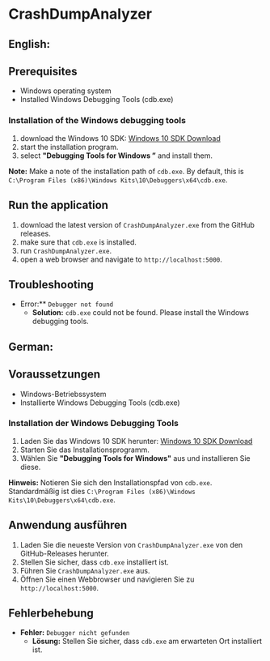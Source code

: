# CrashDumpAnalyzer

## English:

## Prerequisites

- Windows operating system
- Installed Windows Debugging Tools (cdb.exe)

### Installation of the Windows debugging tools

1. download the Windows 10 SDK: [Windows 10 SDK Download](https://developer.microsoft.com/de-de/windows/downloads/windows-10-sdk/)
2. start the installation program.
3. select **"Debugging Tools for Windows ”** and install them.

**Note:** Make a note of the installation path of `cdb.exe`. By default, this is `C:\Program Files (x86)\Windows Kits\10\Debuggers\x64\cdb.exe`.

## Run the application

1. download the latest version of `CrashDumpAnalyzer.exe` from the GitHub releases.
2. make sure that `cdb.exe` is installed.
3. run `CrashDumpAnalyzer.exe`.
4. open a web browser and navigate to `http://localhost:5000`.

## Troubleshooting

 - Error:** `Debugger not found`
   - **Solution:** `cdb.exe` could not be found. Please install the Windows debugging tools.


## German:

## Voraussetzungen

- Windows-Betriebssystem
- Installierte Windows Debugging Tools (cdb.exe)

### Installation der Windows Debugging Tools

1. Laden Sie das Windows 10 SDK herunter: [Windows 10 SDK Download](https://developer.microsoft.com/de-de/windows/downloads/windows-10-sdk/)
2. Starten Sie das Installationsprogramm.
3. Wählen Sie **"Debugging Tools for Windows"** aus und installieren Sie diese.

**Hinweis:** Notieren Sie sich den Installationspfad von `cdb.exe`. Standardmäßig ist dies `C:\Program Files (x86)\Windows Kits\10\Debuggers\x64\cdb.exe`.

## Anwendung ausführen

1. Laden Sie die neueste Version von `CrashDumpAnalyzer.exe` von den GitHub-Releases herunter.
2. Stellen Sie sicher, dass `cdb.exe` installiert ist.
3. Führen Sie `CrashDumpAnalyzer.exe` aus.
4. Öffnen Sie einen Webbrowser und navigieren Sie zu `http://localhost:5000`.

## Fehlerbehebung

- **Fehler:** `Debugger nicht gefunden`
  - **Lösung:** Stellen Sie sicher, dass `cdb.exe` am erwarteten Ort installiert ist.
